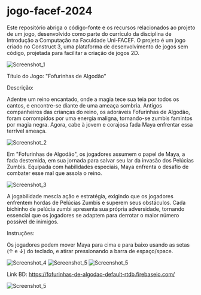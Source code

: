 # jogo-facef-2024
Este repositório abriga o código-fonte e os recursos relacionados ao projeto de um jogo, desenvolvido como parte do currículo da disciplina de Introdução a Computação na Faculdade Uni-FACEF. O projeto é um jogo criado no Construct 3, uma plataforma de desenvolvimento de jogos sem código, projetada para facilitar a criação de jogos 2D.

![Screenshot_1](https://github.com/Giovallu/jogo-facef-2024/assets/105935212/cc5c33e3-c855-4d65-ba23-476d63f88325)

Título do Jogo: "Fofurinhas de Algodão"

Descrição:

Adentre um reino encantado, onde a magia tece sua teia por todos os cantos, e encontre-se diante de uma ameaça sombria. Antigos companheiros das crianças do reino, os adoráveis Fofurinhas de Algodão, foram corrompidos por uma energia maligna, tornando-se zumbis famintos por magia negra. Agora, cabe à jovem e corajosa fada Maya enfrentar essa terrível ameaça.

![Screenshot_2](https://github.com/Giovallu/jogo-facef-2024/assets/105935212/c59044d0-0a87-4b4d-b4c4-b49b9596c4a7)


Em "Fofurinhas de Algodão", os jogadores assumem o papel de Maya, a fada destemida, em sua jornada para salvar seu lar da invasão dos Pelúcias Zumbis. Equipada com habilidades especiais, Maya enfrenta o desafio de combater esse mal que assola o reino.

![Screenshot_3](https://github.com/Giovallu/jogo-facef-2024/assets/105935212/bc4b6092-d491-43f4-a9ad-5ea1fe4bfa93)

A jogabilidade mescla ação e estratégia, exigindo que os jogadores enfrentem hordas de Pelúcias Zumbis e superem seus obstáculos. Cada bichinho de pelúcia zumbi apresenta sua própria adversidade, tornando essencial que os jogadores se adaptem para derrotar o maior número possível de inimigos.


Instruções:

Os jogadores podem mover Maya para cima e para baixo usando as setas (↑ e ↓) do teclado, e atirar pressionando a barra de espaço/space.

![Screenshot_4](https://github.com/Giovallu/jogo-facef-2024/assets/105935212/2ea84192-8d62-4522-ad7b-358d4eb20846)
![Screenshot_5](https://github.com/Giovallu/jogo-facef-2024/assets/105935212/a34ddda3-28d3-4e03-a4f4-5da324a20157)
![Screenshot_5](https://github.com/Giovallu/jogo-facef-2024/assets/105935212/1c725bd6-e5bb-49d3-ad91-0d9001a9977d)

Link BD: https://fofurinhas-de-algodao-default-rtdb.firebaseio.com/

![Screenshot_5](https://github.com/Giovallu/jogo-facef-2024/assets/105935212/22635843-c38e-42f0-98ed-bea1b78351e6)


